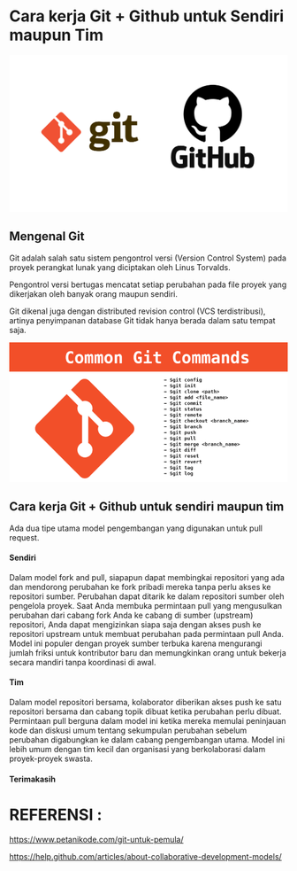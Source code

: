 Cara kerja Git + Github untuk Sendiri maupun Tim
================================================
![SaaS](https://github.com/riskalest/git-sendiri-tim/blob/master/gi%2Bgithub.png)

## **Mengenal Git**

Git adalah salah satu sistem pengontrol versi (Version Control System) pada proyek perangkat lunak yang diciptakan oleh Linus Torvalds.

Pengontrol versi bertugas mencatat setiap perubahan pada file proyek yang dikerjakan oleh banyak orang maupun sendiri.

Git dikenal juga dengan distributed revision control (VCS terdistribusi), artinya penyimpanan database Git tidak hanya berada dalam satu tempat saja.

![SaaS](https://github.com/riskalest/git-sendiri-tim/blob/master/git_common.png)

## **Cara kerja Git + Github untuk sendiri maupun tim**

Ada dua tipe utama model pengembangan yang digunakan untuk pull request.

#### **Sendiri**

Dalam model fork and pull, siapapun dapat membingkai repositori yang ada dan mendorong perubahan ke fork pribadi mereka tanpa perlu akses ke repositori sumber. Perubahan dapat ditarik ke dalam repositori sumber oleh pengelola proyek. Saat Anda membuka permintaan pull yang mengusulkan perubahan dari cabang fork Anda ke cabang di sumber (upstream) repositori, 
Anda dapat mengizinkan siapa saja dengan akses push ke repositori upstream untuk membuat perubahan pada permintaan pull Anda. Model ini populer dengan proyek sumber terbuka 
karena mengurangi jumlah friksi untuk kontributor baru dan memungkinkan orang untuk bekerja secara mandiri tanpa koordinasi di awal.

#### **Tim**

Dalam model repositori bersama, kolaborator diberikan akses push ke satu repositori bersama dan cabang topik dibuat ketika perubahan perlu dibuat. Permintaan pull berguna dalam model ini ketika mereka memulai peninjauan kode dan diskusi umum tentang sekumpulan perubahan sebelum perubahan digabungkan ke dalam cabang pengembangan utama. 
Model ini lebih umum dengan tim kecil dan organisasi yang berkolaborasi dalam proyek-proyek swasta.


#### Terimakasih

REFERENSI :
===========
https://www.petanikode.com/git-untuk-pemula/

https://help.github.com/articles/about-collaborative-development-models/


